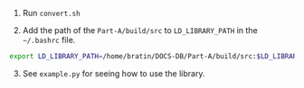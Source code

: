 1. Run `convert.sh`

2. Add the path of the `Part-A/build/src` to `LD_LIBRARY_PATH` in the `~/.bashrc` file.

```bash
export LD_LIBRARY_PATH=/home/bratin/DOCS-DB/Part-A/build/src:$LD_LIBRARY_PATH
```

3. See `example.py` for seeing how to use the library.